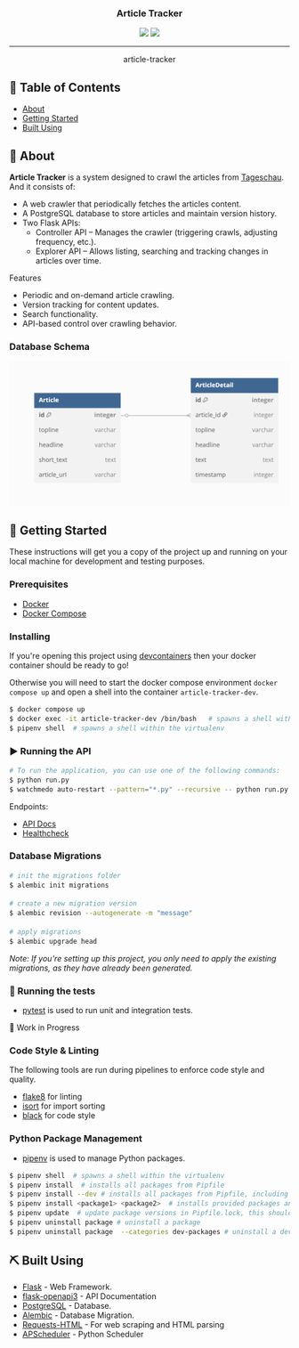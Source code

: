 <h3 align="center">Article Tracker</h3>

<div align="center">
  <img src="https://img.shields.io/badge/status-active-success.svg" />
  <img src="https://img.shields.io/badge/python-3.13-blue" />
</div>

---

<p align="center">article-tracker
    <br> 
</p>

## 📝 Table of Contents
- [About](#about)
- [Getting Started](#getting-started)
- [Built Using](#built-using)

## 🧐 About <a name = "about"></a>
**Article Tracker** is a system designed to crawl the articles from [Tageschau](https://www.tagesschau.de/). And it consists of:
- A web crawler that periodically fetches the articles content.
- A PostgreSQL database to store articles and maintain version history.
- Two Flask APIs:
    - Controller API – Manages the crawler (triggering crawls, adjusting frequency, etc.).
    - Explorer API – Allows listing, searching and tracking changes in articles over time.

Features
- Periodic and on-demand article crawling.
- Version tracking for content updates.
- Search functionality.
- API-based control over crawling behavior.


### Database Schema
<div style="text-align: center;">
  <img src="images/schema.png" alt="Diagram" width="600" />
</div>

## 🏁 Getting Started <a name = "getting_started"></a>
These instructions will get you a copy of the project up and running on your local machine for development and testing purposes. 

### Prerequisites
 - [Docker](https://docs.docker.com/)
 - [Docker Compose](https://docs.docker.com/compose/)

### Installing
If you're opening this project using [devcontainers](https://containers.dev/) then your docker container should be ready to go!

Otherwise you will need to start the docker compose environment `docker compose up` and open a shell into the container `article-tracker-dev`.

```bash
$ docker compose up
$ docker exec -it article-tracker-dev /bin/bash   # spawns a shell within the docker container
$ pipenv shell  # spawns a shell within the virtualenv 
```

### ▶️ Running the API
```bash
# To run the application, you can use one of the following commands:
$ python run.py
$ watchmedo auto-restart --pattern="*.py" --recursive -- python run.py  # auto reload on save
```

Endpoints:
- [API Docs](http://localhost:5555/openapi/swagger)
- [Healthcheck](http://localhost:5555/health)


### Database Migrations

```bash
# init the migrations folder
$ alembic init migrations  

# create a new migration version
$ alembic revision --autogenerate -m "message"  

# apply migrations
$ alembic upgrade head
```

*Note: If you're setting up this project, you only need to apply the existing migrations, as they have already been generated.*

### 🧪 Running the tests <a name = "tests"></a>
- [pytest](https://docs.pytest.org/) is used to run unit and integration tests.   

🚧 Work in Progress

### Code Style & Linting
The following tools are run during pipelines to enforce code style and quality.

 - [flake8](https://flake8.pycqa.org/en/latest/) for linting
 - [isort](https://pycqa.github.io/isort/) for import sorting
 - [black](https://black.readthedocs.io/en/stable/) for code style

### Python Package Management
- [pipenv](https://pipenv.pypa.io/en/latest/) is used to manage Python packages. 

```bash
$ pipenv shell  # spawns a shell within the virtualenv
$ pipenv install  # installs all packages from Pipfile
$ pipenv install --dev # installs all packages from Pipfile, including dev dependencies
$ pipenv install <package1> <package2>  # installs provided packages and adds them to Pipfile
$ pipenv update  # update package versions in Pipfile.lock, this should be run frequently to keep packages up to date
$ pipenv uninstall package # uninstall a package 
$ pipenv uninstall package  --categories dev-packages # uninstall a dev package
```

## ⛏️ Built Using <a name = "built_using"></a>
- [Flask](https://flask.palletsprojects.com/en/stable/) - Web Framework.
- [flask-openapi3](https://luolingchun.github.io/flask-openapi3/v4.x/) - API Documentation
- [PostgreSQL](https://www.postgresql.org/) - Database.
- [Alembic](https://alembic.sqlalchemy.org/en/latest/) - Database Migration.
- [Requests-HTML](https://requests.readthedocs.io/projects/requests-html/en/latest/) - For web scraping and HTML parsing
- [APScheduler](https://apscheduler.readthedocs.io/) - Python Scheduler